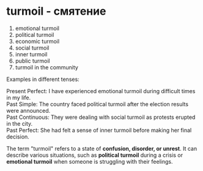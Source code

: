 # turmoil - смятение

1. emotional turmoil  
2. political turmoil  
3. economic turmoil  
4. social turmoil  
5. inner turmoil  
6. public turmoil  
7. turmoil in the community  

Examples in different tenses:

Present Perfect: I have experienced emotional turmoil during difficult times in my life.  
Past Simple: The country faced political turmoil after the election results were announced.  
Past Continuous: They were dealing with social turmoil as protests erupted in the city.  
Past Perfect: She had felt a sense of inner turmoil before making her final decision.  

The term "turmoil" refers to a state of **confusion, disorder, or unrest**. It can describe various situations, such as **political turmoil** during a crisis or **emotional turmoil** when someone is struggling with their feelings.
